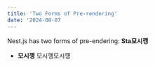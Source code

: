 ```yaml
---
title: 'Two Forms of Pre-rendering'
date: '2024-08-07
---
```


Nest.js has two forms of pre-endering: **Sta모시깽**

- **모시깽** 모시깽모시꺵